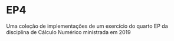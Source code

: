 # EP4
Uma coleção de implementações de um exercício do quarto EP da disciplina de Cálculo Numérico ministrada em 2019
